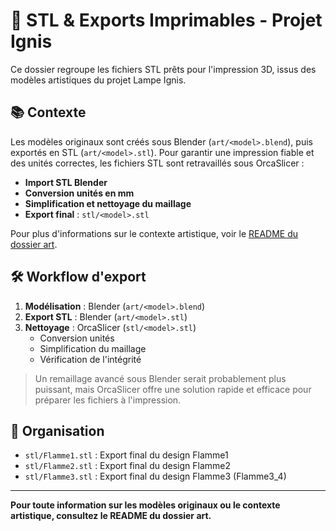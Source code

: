 # 🧊 STL & Exports Imprimables - Projet Ignis

Ce dossier regroupe les fichiers STL prêts pour l'impression 3D, issus des
modèles artistiques du projet Lampe Ignis.

## 📚 Contexte

Les modèles originaux sont créés sous Blender (`art/<model>.blend`), puis
exportés en STL (`art/<model>.stl`). Pour garantir une impression fiable et des
unités correctes, les fichiers STL sont retravaillés sous OrcaSlicer :

- **Import STL Blender**
- **Conversion unités en mm**
- **Simplification et nettoyage du maillage**
- **Export final** : `stl/<model>.stl`

Pour plus d'informations sur le contexte artistique, voir le
[README du dossier art](../art/README.md).

## 🛠️ Workflow d'export

1. **Modélisation** : Blender (`art/<model>.blend`)
2. **Export STL** : Blender (`art/<model>.stl`)
3. **Nettoyage** : OrcaSlicer (`stl/<model>.stl`)
   - Conversion unités
   - Simplification du maillage
   - Vérification de l'intégrité

> Un remaillage avancé sous Blender serait probablement plus puissant, mais
> OrcaSlicer offre une solution rapide et efficace pour préparer les fichiers à
> l'impression.

## 📁 Organisation

- `stl/Flamme1.stl` : Export final du design Flamme1
- `stl/Flamme2.stl` : Export final du design Flamme2
- `stl/Flamme3.stl` : Export final du design Flamme3 (Flamme3_4)

---

**Pour toute information sur les modèles originaux ou le contexte artistique,
consultez le README du dossier art.**
